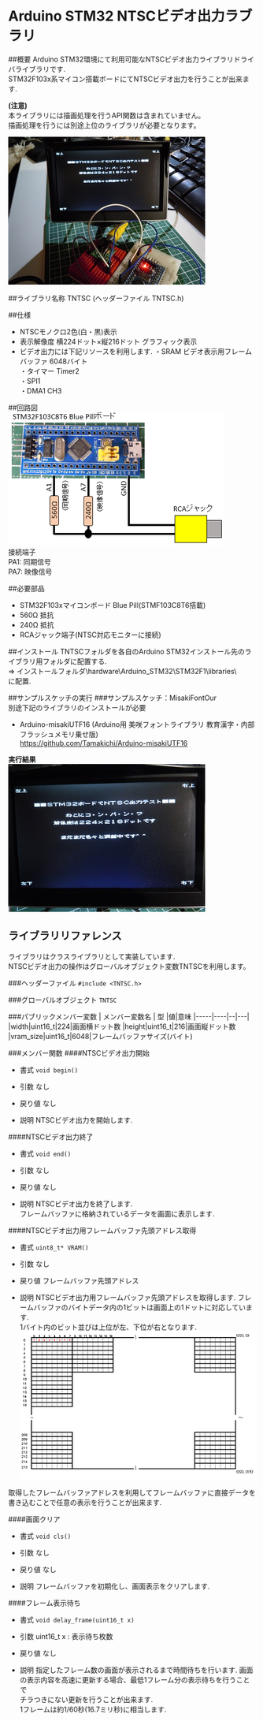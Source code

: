 # Arduino STM32 NTSCビデオ出力ラブラリ
##概要
Arduino STM32環境にて利用可能なNTSCビデオ出力ライブラリドライバライブラリです.  
STM32F103x系マイコン搭載ボードにてNTSCビデオ出力を行うことが出来ます.  

**(注意)**  
本ライブラリには描画処理を行うAPI関数は含まれていません。  
描画処理を行うには別途上位のライブラリが必要となります。  

![動作状況](./image/02.jpg)  

##ライブラリ名称
TNTSC (ヘッダーファイル TNTSC.h)  

##仕様
- NTSCモノクロ2色(白・黒)表示
- 表示解像度 横224ドット×縦216ドット グラフィック表示
- ビデオ出力には下記リソースを利用します.
  ・SRAM ビデオ表示用フレームバッファ 6048バイト  
  ・タイマー Timer2  
  ・SPI1  
  ・DMA1 CH3  

##回路図  
![回路図](./image/01.png)  
接続端子  
PA1: 同期信号  
PA7: 映像信号  

##必要部品
- STM32F103xマイコンボード Blue Pill(STMF103C8T6搭載)
- 560Ω 抵抗
- 240Ω 抵抗
- RCAジャック端子(NTSC対応モニターに接続)

##インストール
TNTSCフォルダを各自のArduino STM32インストール先のライブラリ用フォルダに配置する.  
=> インストールフォルダ\hardware\Arduino_STM32\STM32F1\libraries\  
に配置.

##サンプルスケッチの実行
###サンプルスケッチ：MisakiFontOur  
別途下記のライブラリのインストールが必要  
- Arduino-misakiUTF16
(Arduino用 美咲フォントライブラリ 教育漢字・内部フラッシュメモリ乗せ版)  
 https://github.com/Tamakichi/Arduino-misakiUTF16  
 
 **実行結果**  
 ![実行結果](./image/03.jpg)  

## ライブラリリファレンス
ライブラリはクラスライブラリとして実装しています.  
NTSCビデオ出力の操作はグローバルオブジェクト変数TNTSCを利用します。

###ヘッダーファイル
`#include <TNTSC.h>`

###グローバルオブジェクト
`TNTSC`

###パブリックメンバー変数
| メンバー変数名 | 型 |値|意味
|-----|----|--|---|
|width|uint16_t|224|画面横ドット数
|height|uint16_t|216|画面縦ドット数
|vram_size|uint16_t|6048|フレームバッファサイズ(バイト)

###メンバー関数
####NTSCビデオ出力開始
- 書式
 `void begin()`  

- 引数
 なし  

- 戻り値
 なし

- 説明
 NTSCビデオ出力を開始します.  
 
####NTSCビデオ出力終了
- 書式
 `void end()`  

- 引数
 なし  

- 戻り値
 なし

- 説明
 NTSCビデオ出力を終了します.  
 フレームバッファに格納されているデータを画面に表示します.  
 
####NTSCビデオ出力用フレームバッファ先頭アドレス取得
- 書式
 `uint8_t* VRAM()`  

- 引数
 なし  

- 戻り値
 フレームバッファ先頭アドレス  

- 説明
 NTSCビデオ出力用フレームバッファ先頭アドレスを取得します.
 フレームバッファのバイトデータ内の1ビットは画面上の1ドットに対応しています.  
 1バイト内のビット並びは上位が左、下位が右となります.  
 ![フレームバッファ](./image/04.png)
 
 取得したフレームバッファアドレスを利用してフレームバッファに直接データを  
 書き込むことで任意の表示を行うことが出来ます.  
 
####画面クリア
- 書式
 `void cls()`  

- 引数
 なし  

- 戻り値
 なし  

- 説明
 フレームバッファを初期化し、画面表示をクリアします.  
 
####フレーム表示待ち
- 書式
 `void delay_frame(uint16_t x)`  

- 引数
 uint16_t x : 表示待ち枚数    

- 戻り値
 なし  

- 説明
 指定したフレーム数の画面が表示されるまで時間待ちを行います.
 画面の表示内容を高速に更新する場合、最低1フレーム分の表示待ちを行うことで  
 チラつきにない更新を行うことが出来ます.  
 1フレームは約1/60秒(16.7ミリ秒)に相当します.  







